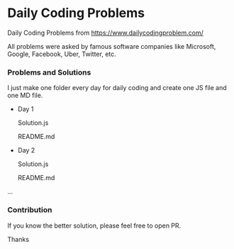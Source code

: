 # Daily Coding Problems

Daily Coding Problems from https://www.dailycodingproblem.com/

All problems were asked by famous software companies like Microsoft, Google, Facebook, Uber, Twitter, etc.

### Problems and Solutions

I just make one folder every day for daily coding and create one JS file and one MD file.
- Day 1

    Solution.js

    README.md
  
- Day 2

    Solution.js

    README.md


...

### Contribution

If you know the better solution, please feel free to open PR.

Thanks